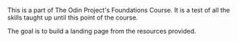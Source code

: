 This is a part of The Odin Project's Foundations Course. It is a test of all the skills taught up until this point of the course. 
    
The goal is to build a landing page from the resources provided.